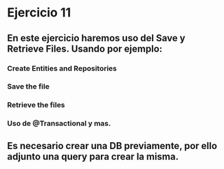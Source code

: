 # Ejercicio 11

## En este ejercicio haremos uso del Save y Retrieve Files. Usando por ejemplo:
### Create Entities and Repositories
### Save the file
### Retrieve the files
### Uso de @Transactional y mas.

## Es necesario crear una DB previamente, por ello adjunto una query para crear la misma. 
